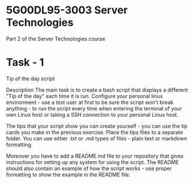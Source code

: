 # 5G00DL95-3003 Server Technologies

Part 2 of the Server Technologies course

# Task - 1  

Tip of the day script

Description
The main task is to create a bash script that displays a different "Tip of the day" each time it is run. Configure your personal linux environment - use a test user at first to be sure the script won’t break anything - to run the script every time when entering the terminal of your own Linux host or taking a SSH connection to your personal Linux host.


The tips that your script show you can create yourself - you can use the tip cards you make in the previous exercise. Place the tips files to a separate folder. You can use either .txt or .md types of files - plain text or markdown formatting.


Moreover you have to add a README.md file to your repository that gives instructions for setting up any system for using the script. The README should also contain an example of how the script works - use proper formatting to show the example in the README file.

